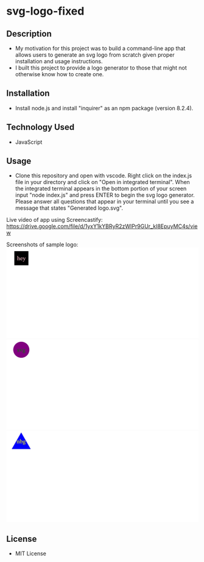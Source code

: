 # svg-logo-fixed

## Description

- My motivation for this project was to build a command-line app that allows users to generate an svg logo from scratch given proper installation and usage instructions.
- I built this project to provide a logo generator to those that might not otherwise know how to create one.

## Installation

- Install node.js and install "inquirer" as an npm package (version 8.2.4).

## Technology Used

- JavaScript

## Usage

- Clone this repository and open with vscode. Right click on the index.js file in your directory and click on "Open in integrated terminal". When the integrated terminal appears in the bottom portion of your screen input "node index.js" and press ENTER to begin the svg logo generator. Please answer all questions that appear in your terminal until you see a message that states "Generated logo.svg".

Live video of app using Screencastify: https://drive.google.com/file/d/1yxY1kYBRyR2zWIPr9GUr_kI8EpuyMC4s/view

Screenshots of sample logo:
![picture1](/images/mod10pic1.jpg)
![picture2](/images/mod10pic2.jpg)
![picture3](/images/mod10pic3.jpg)

## License

- MIT License
